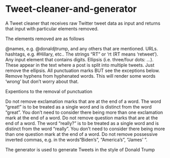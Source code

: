 # Tweet-cleaner-and-generator
A Tweet cleaner that receives raw Twitter tweet data as input and returns that input with particular elements removed.

The elements removed are as follows

@names, e.g. @donaldjtrump, and any others that are mentioned.
URLs.
hashtags, e.g. #Hillary, etc..
The strings “RT” or ‘rt (RT means ‘retweet’).
Any input element that contains digits.
Ellipsis (i.e. three/four dots: ...). These appear in the text where a post is split into multiple tweets.
Just remove the ellipsis.
All punctuation marks BUT see the exceptions below.
Remove hyphens from hyphenated words. This will render some words ‘wrong’ but don’t worry about
that.

Expentions to the removal of punctuation

Do not remove exclamation marks that are at the end of a word. The word “great!” is to be treated
as a single word and is distinct from the word “great”. You don’t need to consider there being more
than one exclamation mark at the end of a word.
Do not remove question marks that are at the end of a word. The word “really?” is to be treated as
a single word and is distinct from the word “really”. You don’t need to consider there being more
than one question mark at the end of a word.
Do not remove possessive inverted commas, e.g. in the words“Biden’s”, “America’s”, “James’ ”.

The generator is used to generate Tweets in the style of Donald Trump
